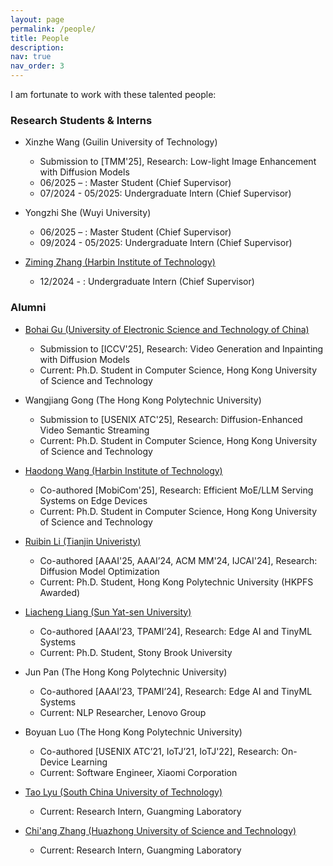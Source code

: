 ```yaml
---
layout: page
permalink: /people/
title: People
description: 
nav: true
nav_order: 3
---
```


I am fortunate to work with these talented people:

### Research Students & Interns

* Xinzhe Wang (Guilin University of Technology)  
    * Submission to [TMM'25], Research: Low-light Image Enhancement with Diffusion Models
    * 06/2025 – : Master Student (Chief Supervisor) 
    * 07/2024 - 05/2025: Undergraduate Intern (Chief Supervisor) 

* Yongzhi She (Wuyi University)  
    * 06/2025 – : Master Student (Chief Supervisor)
    * 09/2024 - 05/2025: Undergraduate Intern (Chief Supervisor)  

* [Ziming Zhang (Harbin Institute of Technology)](https://zimingz2004.github.io/)  
    * 12/2024 - : Undergraduate Intern (Chief Supervisor)


### Alumni

* [Bohai Gu (University of Electronic Science and Technology of China)](https://nevsnev.github.io/)  
    * Submission to [ICCV'25], Research: Video Generation and Inpainting with Diffusion Models  
    * Current: Ph.D. Student in Computer Science, Hong Kong University of Science and Technology 

* Wangjiang Gong (The Hong Kong Polytechnic University)  
    * Submission to [USENIX ATC'25], Research: Diffusion-Enhanced Video Semantic Streaming   
    * Current: Ph.D. Student in Computer Science, Hong Kong University of Science and Technology   
  
* [Haodong Wang (Harbin Institute of Technology)](https://hkpeilab.github.io/people/haodong-wang/)  
    * Co-authored [MobiCom'25], Research: Efficient MoE/LLM Serving Systems on Edge Devices   
    * Current: Ph.D. Student in Computer Science, Hong Kong University of Science and Technology   

* [Ruibin Li (Tianjin Univeristy)](https://hkpeilab.github.io/people/ruibin-li/)  
    * Co-authored [AAAI'25, AAAI’24, ACM MM'24, IJCAI'24], Research: Diffusion Model Optimization   
    * Current: Ph.D. Student, Hong Kong Polytechnic University (HKPFS Awarded)   

* [Liacheng Liang (Sun Yat-sen University)](https://jiacheng.netlify.app/)  
    * Co-authored [AAAI’23, TPAMI’24], Research: Edge AI and TinyML Systems   
    * Current: Ph.D. Student, Stony Brook University   

* Jun Pan (The Hong Kong Polytechnic University)  
    * Co-authored [AAAI’23, TPAMI’24], Research: Edge AI and TinyML Systems   
    * Current: NLP Researcher, Lenovo Group   

* Boyuan Luo (The Hong Kong Polytechnic University)   
    * Co-authored [USENIX ATC’21, IoTJ’21, IoTJ'22], Research: On-Device Learning   
    * Current: Software Engineer, Xiaomi Corporation   

* [Tao Lyu (South China University of Technology)](https://lvtao65535.github.io/)  
    * Current: Research Intern, Guangming Laboratory     

* [Chi'ang Zhang (Huazhong University of Science and Technology)](https://zhangchiang.github.io/)  
    * Current: Research Intern, Guangming Laboratory  
